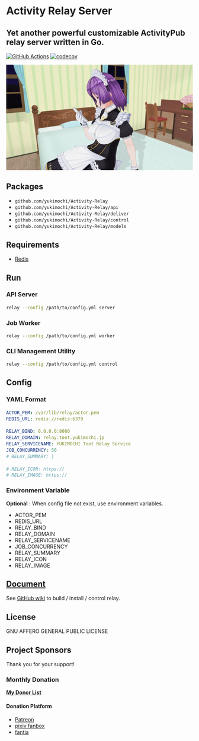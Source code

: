 # Activity Relay Server

## Yet another powerful customizable ActivityPub relay server written in Go.

[![GitHub Actions](https://github.com/yukimochi/activity-relay/workflows/Test/badge.svg)](https://github.com/yukimochi/Activity-Relay)
[![codecov](https://codecov.io/gh/yukimochi/Activity-Relay/branch/master/graph/badge.svg)](https://codecov.io/gh/yukimochi/Activity-Relay)

![Powered by Ayame](docs/ayame.png)

## Packages

 - `github.com/yukimochi/Activity-Relay`
 - `github.com/yukimochi/Activity-Relay/api`
 - `github.com/yukimochi/Activity-Relay/deliver`
 - `github.com/yukimochi/Activity-Relay/control`
 - `github.com/yukimochi/Activity-Relay/models`

## Requirements

 - [Redis](https://github.com/antirez/redis)

## Run

### API Server

```bash
relay --config /path/to/config.yml server
```

### Job Worker

```bash
relay --config /path/to/config.yml worker
```

### CLI Management Utility

```bash
relay --config /path/to/config.yml control
```

## Config

### YAML Format

```yaml config.yml
ACTOR_PEM: /var/lib/relay/actor.pem
REDIS_URL: redis://redis:6379

RELAY_BIND: 0.0.0.0:8080
RELAY_DOMAIN: relay.toot.yukimochi.jp
RELAY_SERVICENAME: YUKIMOCHI Toot Relay Service
JOB_CONCURRENCY: 50
# RELAY_SUMMARY: |

# RELAY_ICON: https://
# RELAY_IMAGE: https://
```

### Environment Variable

 **Optional** : When config file not exist, use environment variables.

 - ACTOR_PEM
 - REDIS_URL
 - RELAY_BIND
 - RELAY_DOMAIN
 - RELAY_SERVICENAME
 - JOB_CONCURRENCY
 - RELAY_SUMMARY
 - RELAY_ICON
 - RELAY_IMAGE

## [Document](https://github.com/yukimochi/Activity-Relay/wiki)

See [GitHub wiki](https://github.com/yukimochi/Activity-Relay/wiki) to build / install / control relay.

## License
GNU AFFERO GENERAL PUBLIC LICENSE

## Project Sponsors

Thank you for your support!

### Monthly Donation

**[My Donor List](https://relay.toot.yukimochi.jp#patreon-list)**
  
#### Donation Platform
 - [Patreon](https://www.patreon.com/yukimochi)
 - [pixiv fanbox](https://yukimochi.fanbox.cc)
 - [fantia](https://fantia.jp/fanclubs/11264)
